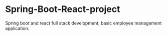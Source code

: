 # Spring-Boot-React-project
Spring boot and react full stack development, basic employee management application.
